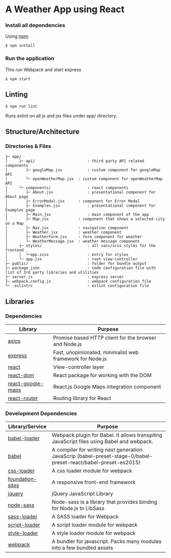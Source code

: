 # A Weather App using React

### Install all dependencies

Using [npm](https://www.npmjs.com/):

	$ npm install

### Run the application
 This run Webpack and start express

	$ npm start

## Linting

	$ npm run lint

Runs eslint on all js and jsx files under app/ directory.

## Structure/Architecture

### Directories & Files


	├─ app/
    │     ├─ api/						: third party API related components
    │        ├─ googleMap.jsx			: custom component for googleMap API
	│        └─ openWeatherMap.jsx	: custom component for openWeatherMap API
    │     └─ components/				: react components
	│        ├─ About.jsx				: presentational component for About page
	│        ├─ ErrorModal.jsx		: component for Error Modal
	│        ├─ Examples.jsx			: presentational component for Examples page
	│        ├─ Main.jsx				: main component of the app
	│        ├─ Map.jsx				: component that shows a selected city on a Map
	│        ├─ Nav.jsx				: navigation component
	│        ├─ Weather.jsx			: weather component
	│        ├─ WeatherForm.jsx		: form component for weather
	│        └─ WeatherMessage.jsx	: weather message component
	│     ├─ styles/					: all sass/scss styles for the frontend
	│     │  └─app.scss                 : entry for styles
	│     └─ app.jsx					: root view-controller
    ├─ public/							: folder for bundle output
    ├─ package.json						: node configuration file with list of 3rd party libraries and utilities
	├─ server.js						: express server
	├─ webpack.config.js				: webpack configuration file
    └─ .eslintrc						: eslint configuration file

## Libraries

### Dependencies

| Library                                                 | Purpose                             |
| ------------------------------------------------------- | ------------------------------------- |
| [axios](https://github.com/mzabriskie/axios)            | Promise based HTTP client for the browser and Node.js      |
| [express](https://github.com/expressjs/express/)				| Fast, unopinionated, minimalist web framework for Node.js    |
| [react](http://facebook.github.io/react/)               | View-controller layer                 |
| [react-dom](https://github.com/facebook/react/)         | React package for working with the DOM  |
| [react-google-maps](https://github.com/tomchentw/react-google-maps/)| React.js Google Maps integration component|
| [react-router](https://github.com/rackt/react-router/)  | Routing library for React                  |

### Development Dependencies

| Library/Service                                                          | Purpose                                                                                        |
| ------------------------------------------------------------------------ | ---------------------------------------------------------------------------------------------- |
| [babel-loader](https://github.com/babel/babel-loader/)                     | Webpack plugin for Babel. It  allows transpiling JavaScript files using Babel and webpack.                                                  
| [babel](https://github.com/babel/babel/)                              | A compiler for writing next generation JavaScrip (babel-preset-stage-0/babel-preset-react/babel-preset-es2015)                                                                 |
| [css-loader](https://github.com/webpack/css-loader/) | A css loader module for webpack                                                       |
| [foundation-sites](https://github.com/zurb/foundation-sites/)        | A responsive front-end framework                                                                        |
| [jquery](https://github.com/jquery/jquery/)           | jQuery JavaScript Library                                          |
| [node-sass](https://github.com/sass/node-sass/)                    | Node-sass is a library that provides binding for Node.js to LibSass                                   |
| [sass-loader](https://github.com/jtangelder/sass-loader/)   | A SASS loader for Webpack                    |
| [script-loader](https://github.com/webpack/script-loader/)                      | A script loader module for webpack                                  |
| [style-loader](https://github.com/webpack/style-loader/)| A style loader module for webpack										                                   |
| [webpack](https://github.com/webpack/webpack/)              | A bundler for javascript. Packs many modules into a few bundled assets                                                 |
